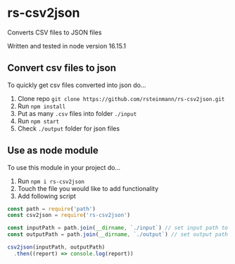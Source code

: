 # rs-csv2json
Converts CSV files to JSON files

Written and tested in node version 16.15.1

## Convert csv files to json

To quickly get csv files converted into json do...

1. Clone repo `git clone https://github.com/rsteinmann/rs-csv2json.git`
2. Run `npm install`
3. Put as many `.csv` files into folder `./input`
4. Run `npm start`
5. Check `./output` folder for json files

## Use as node module

To use this module in your project do...

1. Run `npm i rs-csv2json`
2. Touch the file you would like to add functionality
3. Add following script

```js
const path = require('path')
const csv2json = require('rs-csv2json')

const inputPath = path.join(__dirname, `./input`) // set input path to csv files
const outputPath = path.join(__dirname, `./output`) // set output path to destionation

csv2json(inputPath, outputPath)
  .then((report) => console.log(report))
```